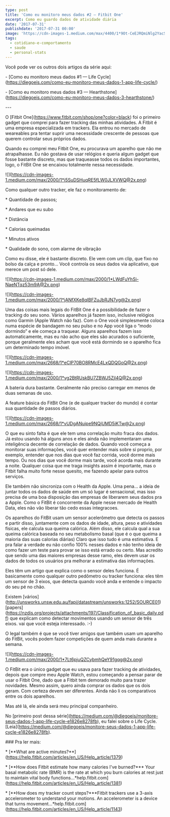 ```yaml
---
type: post
title: 'Como eu monitoro meus dados #2 – Fitbit One'
excerpt: Como eu guardo dados de atividade diária
date: '2017-07-31'
publishdate: '2017-07-31 00:00'
image: 'https://cdn-images-1.medium.com/max/4400/1*9Ot-CeEJRQmiNlg2YacSnA.jpeg'
tags:
  - cotidiano-e-comportamento
  - saude
  - personal-stats
---
```

Você pode ver os outros dois artigos da série aqui:

\- \[Como eu monitoro meus dados #1 — Life Cycle](https://diegoeis.com/como-eu-monitoro-meus-dados-1-app-life-cycle/)

\- \[Como eu monitoro meus dados #3 — Hearthstone](https://diegoeis.com/como-eu-monitoro-meus-dados-3-hearthstone/)

\---

O \[Fitbit One](https://www.fitbit.com/shop/one?color=black) foi o primeiro gadget que comprei para fazer tracking das minhas atividades. A Fitbit é uma empresa especializada em trackers. Ela entrou no mercado de weareables pra tentar suprir uma necessidade crescente de pessoas que querem controlar seus próprios dados.

Quando eu comprei meu Fitbit One, eu procurava um aparelho que não me atrapalhasse. Eu não gostava de usar relógios e queria algum gadget que fosse bastante discreto, mas que traqueasse todos os dados importantes, logo, o FitBit One se encaixou totalmente nessa necessidade.

!\[](https://cdn-images-1.medium.com/max/2000/1*i5SuDSHuqRE5fLW0JLXVWQ@2x.png)

Como qualquer outro tracker, ele faz o monitoramento de:

\* Quantidade de passos;

\* Andares que eu subo

\* Distância

\* Calorias queimadas

\* Minutos ativos

\* Qualidade do sono, com alarme de vibração

Como eu disse, ele é bastante discreto. Ele vem com um clip, que fixo no bolso da calça e pronto… Você controla os seus dados via aplicativo, que merece um post só dele.

!\[](https://cdn-images-1.medium.com/max/2000/1*LWdFuYhSi-NaeNTqz53m9A@2x.png)

!\[](https://cdn-images-1.medium.com/max/2000/1*jANfXKe8qIBFZuJbRJN7yg@2x.png)

Uma das coisas mais legais do FitBit One é a possibilidade de fazer o tracking do seu sono. Vários aparelhos já fazem isso, inclusive relógios como Garmin (Apple Watch não faz). Com o One você simplesmente coloca numa espécie de bandagem no seu pulso e no App você liga o “modo dormindo” e ele começa a traquear. Alguns aparelhos fazem isso automaticamente, mas eu não acho que eles são acurados o suficiente, porque geralmente eles acham que você está dormindo se o aparelho fica um determinado tempo imóvel.

!\[](https://cdn-images-1.medium.com/max/2668/1*eClP70BO8RMcE4LxQDQGoQ@2x.png)

!\[](https://cdn-images-1.medium.com/max/2000/1*vg2BtRUskBU7ZBWJ5Zjl4Q@2x.png)

A bateria dura bastante. Geralmente não preciso carregar em menos de duas semanas de uso.

A feature básica do FitBit One (e de qualquer tracker do mundo) é contar sua quantidade de passos diários.

!\[](https://cdn-images-1.medium.com/max/2668/1*vUDgANuipe9NQjUMD5iKTw@2x.png)

O que eu sinto falta é que ele tem uma correlação muito fraca dos dados. Já estou usando há alguns anos e eles ainda não implementaram uma inteligência decente de correlação de dados. Quando você começa a monitorar suas informações, você quer entender mais sobre si proprio, por exemplo, entender que nos dias que você faz corrida, você dorme mais tempo. Ou nos dias que você dorme mais tarde, você acorda mais durante a noite. Qualquer coisa que me traga insights assim é importante, mas o Fitbit falha muito forte nesse quesito, me fazendo apelar para outros serviços.

Ele também não sincroniza com o Health da Apple. Uma pena… a ideia de juntar todos os dados de saúde em um só lugar é sensacional, mas isso precisa de uma boa disposição das empresas de liberarem seus dados pra a Apple. Como o FitBit é concorrente da Apple nesse mercado de Health Data, eles não vão liberar tão cedo essas integracoes.

Os aparelhos do FitBit usam um sensor acelerômetro que detecta os passos e partir disso, juntamente com os dados de idade, altura, peso e atividades físicas, ele calcula sua queima calórica. Além disso, ele calcula qual a sua queima calórica baseada no seu metabolismo basal (que é o que queima a maioria das suas calorias diárias) Claro que isso tudo é uma estimativa. E pra falar a verdade eu não confio 100% nesses dados e não tenho ideia de como fazer um teste para provar se isso está errado ou certo. Mas acredito que sendo uma das maiores empresas desse ramo, eles devem usar os dados de todos os usuários pra melhorar a estimativa das informações.

Eles têm um artigo que explica como o sensor deles funciona. É basicamente como qualquer outro pedômetro ou tracker funciona: eles têm um sensor de 3 eixos, que detecta quando você anda e entende o impacto do seu pé no chão.

Existem \[vários](http://unsworks.unsw.edu.au/fapi/datastream/unsworks:1252/SOURCE01) \[papers](https://nzdis.org/projects/attachments/197/Classification_of_basic_daily.pdf) que explicam como detectar movimentos usando um sensor de três eixos. vai que você esteja interessado. :-)

O legal também é que se você tiver amigos que também usam um aparelho do FitBit, vocês podem fazer competições de quem anda mais durante a semana.

!\[](https://cdn-images-1.medium.com/max/2000/1*7Lt6pjuQZCybmhQeY91gqg@2x.png)

O FitBit era o único gadget que eu usava para fazer tracking de atividades, depois que compre meu Apple Watch, estou começando a pensar parar de usar o Fitbit One, dado que a Fitbit tem demorado muito para trazer novidades. Mesmo assim, quero ainda comprar os dados que os dois geram. Com certeza devem ser diferentes. Ainda não li os comparativos entre os dois aparelhos.

Mas até lá, ele ainda será meu principal companheiro.

No \[primeiro post dessa série](https://medium.com/@diegoeis/monitore-seus-dados-1-app-life-cycle-e1826e8278fb), eu falei sobre o Life Cycle. \[Leia](https://medium.com/@diegoeis/monitore-seus-dados-1-app-life-cycle-e1826e8278fb).

\### Pra ler mais:

\* \[\*\*What are active minutes?\**](https://help.fitbit.com/articles/en_US/Help_article/1379)

\* \[\*\*How does Fitbit estimate how many calories I've burned?\*\*\* Your basal metabolic rate (BMR) is the rate at which you burn calories at rest just to maintain vital body functions…*help.fitbit.com](https://help.fitbit.com/articles/en_US/Help_article/1381)

\* \[\*\*How does my tracker count steps?\*\*\*Fitbit trackers use a 3-axis accelerometer to understand your motions. An accelerometer is a device that turns movement…*help.fitbit.com](https://help.fitbit.com/articles/en_US/Help_article/1143)
